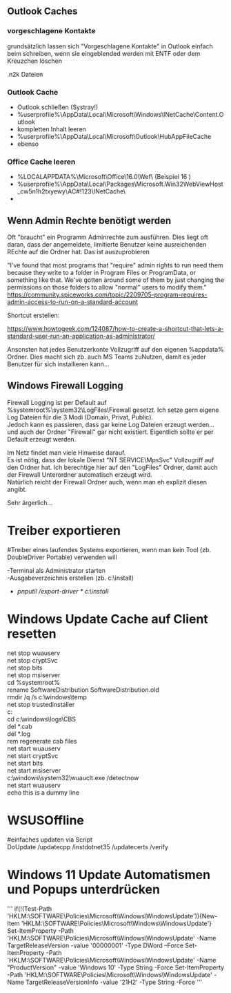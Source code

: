 
## Outlook Caches  

### vorgeschlagene Kontakte  
grundsätzlich lassen sich "Vorgeschlagene Kontakte" in Outlook einfach beim schreiben, wenn sie eingeblended werden mit ENTF oder dem Kreuzchen löschen  

.n2k Dateien  

### Outlook Cache  

- Outlook schließen (Systray!)
-  %userprofile%\AppData\Local\Microsoft\Windows\INetCache\Content.Outlook
-  kompletten Inhalt leeren
-  %userprofile%\AppData\Local\Microsoft\Outlook\HubAppFileCache
-  ebenso


### Office Cache leeren  
- %LOCALAPPDATA%\Microsoft\Office\16.0\Wef\  (Beispiel 16 )   
- %userprofile%\AppData\Local\Packages\Microsoft.Win32WebViewHost_cw5n1h2txyewy\AC\#!123\INetCache\
- 


## Wenn Admin Rechte benötigt werden  

Oft "braucht" ein Programm Adminrechte zum ausführen. Dies liegt oft daran, dass der angemeldete, limitierte Benutzer keine ausreichenden REchte auf die Ordner hat. Das ist auszuprobieren  

"I've found that most programs that "require" admin rights to run need them because they write to a folder in Program Files or ProgramData, or something like that. We've gotten around some of them by just changing the permissions on those folders to allow "normal" users to modify them."
https://community.spiceworks.com/topic/2209705-program-requires-admin-access-to-run-on-a-standard-account

Shortcut erstellen:  

https://www.howtogeek.com/124087/how-to-create-a-shortcut-that-lets-a-standard-user-run-an-application-as-administrator/  


Ansonsten hat jedes Benutzerkonte Vollzugriff auf den eigenen %appdata% Ordner. Dies macht sich zb. auch MS Teams zuNutzen, damit es jeder Benutzer für sich installieren kann...  

## Windows Firewall Logging  

Firewall Logging ist per Default auf %systemroot%\system32\LogFiles\Firewall gesetzt. Ich setze gern eigene Log Dateien für die 3 Modi (Domain, Privat, Public).  
Jedoch kann es passieren, dass gar keine Log Dateien erzeugt werden... und auch der Ordner "Firewall" gar nicht existiert. Eigentlich sollte er per Default erzeugt werden.  

Im Netz findet man viele Hinweise darauf.  
Es ist nötig, dass der lokale Dienst "NT SERVICE\MpsSvc" Vollzugriff auf den Ordner hat. Ich berechtige hier auf den "LogFiles" Ordner, damit auch der Firewall Unterordner automatisch erzeugt wird.  
Natürlich reicht der Firewall Ordner auch, wenn man eh explizit diesen angibt.  

Sehr ärgerlich...  


# Treiber exportieren  

#Treiber eines laufendes Systems exportieren, wenn man kein Tool (zb. DoubleDriver Portable) verwenden will  

-Terminal als Administrator starten  
-Ausgabeverzeichnis erstellen (zb. c:\install)
- *pnputil /export-driver * c:\install*  


# Windows Update Cache auf Client resetten  

net stop wuauserv  
net stop cryptSvc  
net stop bits  
net stop msiserver  
cd %systemroot%  
rename SoftwareDistribution SoftwareDistribution.old  
rmdir /q /s c:\windows\temp  
net stop trustedinstaller  
c:  
cd c:\windows\logs\CBS  
del *.cab  
del *.log  
rem regenerate cab files  
net start wuauserv  
net start cryptSvc  
net start bits  
net start msiserver  
c:\windows\system32\wuauclt.exe /detectnow  
net start wuauserv  
echo this is a dummy line  


# WSUSOffline  

#einfaches updaten via Script  
DoUpdate /updatecpp /instdotnet35 /updatecerts /verify  

# Windows 11 Update Automatismen und Popups unterdrücken  

'''
if(!(Test-Path 'HKLM:\SOFTWARE\Policies\Microsoft\Windows\WindowsUpdate')){New-Item 'HKLM:\SOFTWARE\Policies\Microsoft\Windows\WindowsUpdate'}
Set-ItemProperty -Path 'HKLM:\SOFTWARE\Policies\Microsoft\Windows\WindowsUpdate' -Name TargetReleaseVersion -value '00000001' -Type DWord –Force
Set-ItemProperty -Path 'HKLM:\SOFTWARE\Policies\Microsoft\Windows\WindowsUpdate' -Name "ProductVersion" -value 'Windows 10' -Type String -Force
Set-ItemProperty -Path 'HKLM:\SOFTWARE\Policies\Microsoft\Windows\WindowsUpdate' -Name TargetReleaseVersionInfo -value '21H2' -Type String -Force
'''
